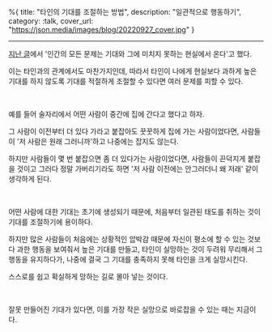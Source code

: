 %{
title: "타인의 기대를 조절하는 방법",
description: "일관적으로 행동하기",
category: :talk,
cover_url: "https://json.media/images/blog/20220927_cover.jpg"
}

---

[지난 글](https://json.media/blog/20220917_it_is_the_expectancy_stupid)에서 '인간의 모든 문제는 기대와 그에 미치지 못하는 현실에서 온다'고 했다.

이는 타인과의 관계에서도 마찬가지인데, 따라서 타인이 나에게 현실보다 과하게 높은 기대를 하지 않도록 기대를 적절하게 조절할 수 있다면 여러 문제를 피할 수 있다.

<br>

예를 들어 술자리에서 어떤 사람이 중간에 집에 간다고 했다고 하자.

그 사람이 이전부터 더 있다 가라고 붙잡아도 꿋꿋하게 집에 가는 사람이었다면, 사람들이 '저 사람은 원래 그러니까'하고 나중에는 잡지도 않는다.

하지만 사람들이 몇 번 붙잡으면 좀 더 있다가는 사람이었다면, 사람들이 끈덕지게 붙잡을 것이고 그러다 정말 가버리기라도 하면 '저 사람 이전에는 안그러더니 왜 저래' 같이 생각하게 된다.

<br>

어떤 사람에 대한 기대는 초기에 생성되기 때문에, 처음부터 일관된 태도를 취하는 것이 기대를 조절하기에 용이하다.

하지만 많은 사람들이 처음에는 상황적인 압박감 때문에 자신이 평소에 할 수 있는 것보다 과한 행동을 보여줘서 높은 기대를 만들고, 타인이 실망하는 것이 두려워 무리해서 그 행동을 유지하다가, 나중에 결국 그 기대를 충족하지 못해 타인을 크게 실망시킨다.

스스로를 쉽고 확실하게 망하는 길로 몰아 넣는 것이다.

<br>

잘못 만들어진 기대가 있다면, 이를 가장 작은 실망으로 바로잡을 수 있는 때는 지금이다.
